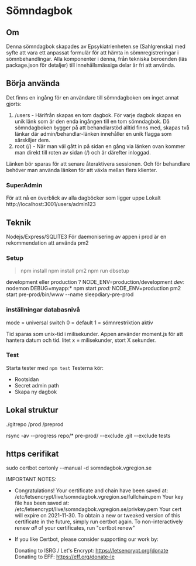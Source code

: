# Sömndagbok

## Om 
Denna sömndagbok skapades av Epsykiatrienheten.se (Sahlgrenska) med syfte att vara ett anpassat formulär för att hämta in sömnregistreringar i sömnbehandlingar.
Alla komponenter i denna, från tekniska beroenden (läs package.json för detaljer) till innehållsmässiga delar är fri att använda. 

## Börja använda
Det finns en ingång för en användare till sömndagboken om inget annat gjorts:
1. /users - Härifrån skapas en tom dagbok. För varje dagbok skapas en unik länk som är den enda ingången till en tom sömndagbok. Då sömndagboken bygger på att behandlarstöd alltid finns med, skapas två länkar där admin/behandlar-länken innehåller en unik flagga som särskiljer dem.
2. root (/) - När man väl gått in på sidan en gång via länken ovan kommer man direkt till roten av sidan (/) och är därefter inloggad. 

Länken bör sparas för att senare återaktivera sessionen. Och för behandlare behöver man använda länken för att växla mellan flera klienter.

### SuperAdmin
För att nå en överblick av alla dagböcker som ligger uppe
Lokalt
http://localhost:3001/users/admin123

## Teknik
Nodejs/Express/SQLITE3
För daemonisering av appen i prod är en rekommendation att använda pm2 

### Setup
> npm install
> npm install pm2 
> npm run dbsetup

development eller production ? NODE_ENV=production/development
*dev:*
nodemon DEBUG=myapp:* npm start
*prod:*
NODE_ENV=production pm2 start pre-prod/bin/www --name sleepdiary-pre-prod


### inställningar databasnivå
mode = universal switch
0 = default
1 = sömnrestriktion aktiv

Tid sparas som unix-tid i milisekunder. Appen använder moment.js för att hantera datum och tid. 
litet x = milisekunder, stort X sekunder. 

### Test
Starta tester med ``npm test``
Testerna kör:
- Rootsidan
- Secret admin path
- Skapa ny dagbok

## Lokal struktur
./gitrepo
  /prod
  /preprod

rsync -av --progress repo/* pre-prod/ --exclude .git --exclude tests

## https cerifikat
sudo certbot certonly --manual -d somndagbok.vgregion.se

IMPORTANT NOTES:
 - Congratulations! Your certificate and chain have been saved at:
   /etc/letsencrypt/live/somndagbok.vgregion.se/fullchain.pem
   Your key file has been saved at:
   /etc/letsencrypt/live/somndagbok.vgregion.se/privkey.pem
   Your cert will expire on 2021-11-30. To obtain a new or tweaked
   version of this certificate in the future, simply run certbot
   again. To non-interactively renew *all* of your certificates, run
   "certbot renew"
 - If you like Certbot, please consider supporting our work by:

   Donating to ISRG / Let's Encrypt:   https://letsencrypt.org/donate
   Donating to EFF:                    https://eff.org/donate-le